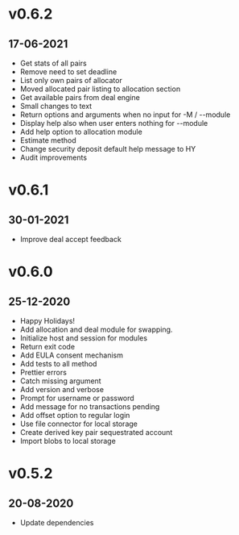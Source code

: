 # v0.6.2
## 17-06-2021

* Get stats of all pairs
* Remove need to set deadline
* List only own pairs of allocator
* Moved allocated pair listing to allocation section
* Get available pairs from deal engine
* Small changes to text
* Return options and arguments when no input for -M / --module
* Display help also when user enters nothing for --module
* Add help option to allocation module
* Estimate method
* Change security deposit default help message to HY
* Audit improvements




# v0.6.1
## 30-01-2021

* Improve deal accept feedback




# v0.6.0
## 25-12-2020

* Happy Holidays!
* Add allocation and deal module for swapping.
* Initialize host and session for modules
* Return exit code
* Add EULA consent mechanism
* Add tests to all method
* Prettier errors
* Catch missing argument 
* Add version and verbose
* Prompt for username or password
* Add message for no transactions pending
* Add offset option to regular login
* Use file connector for local storage
* Create derived key pair sequestrated account
* Import blobs to local storage




# v0.5.2
## 20-08-2020

* Update dependencies
